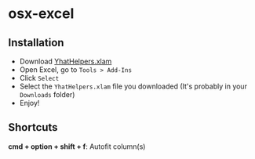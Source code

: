 # osx-excel

## Installation
- Download [YhatHelpers.xlam](https://github.com/yhat/osx-excel/raw/master/YhatHelpers.xlam)
- Open Excel, go to `Tools > Add-Ins`
- Click `Select`
- Select the `YhatHelpers.xlam` file you downloaded (It's probably in your `Downloads` folder)
- Enjoy!


## Shortcuts
__cmd + option + shift + f__: Autofit column(s)
